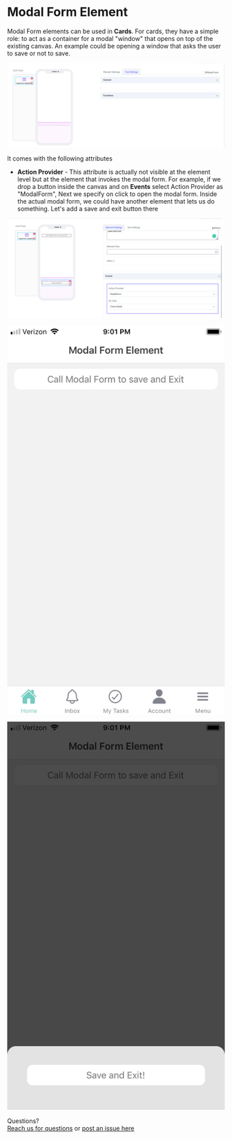 # Modal Form Element

Modal Form elements can be used in **Cards**. For cards, they have a simple role: to act as a container for a modal "window" that opens on top of the existing canvas.
An example could be opening a window that asks the user to save or not to save.

![image1](../../../../images/cards/elements/modal-form/modal-form1.png)

It comes with the following attributes

- **Action Provider** - This attribute is actually not visible at the element level but at the element that invokes the modal form.
For example, if we drop a button inside the canvas and on **Events** select Action Provider as "ModalForm", Next we specify on click to open the modal form.
Inside the actual modal form, we could have another element that lets us do something. Let's add a save and exit button there

![image2](../../../../images/cards/elements/modal-form/modal-form2.png)

![image4](../../../../images/cards/elements/modal-form/modal-form4.jpg)

![image3](../../../../images/cards/elements/modal-form/modal-form3.jpg)

Questions? <br>  <a href="https://www.acenji.com/contact" target="_blank" rel="noopener">Reach us for questions</a>   or <a href="https://github.com/acenji/acenji-help/issues" target="_blank" rel="noopener">post an issue here</a>












